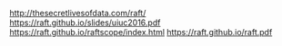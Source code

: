 http://thesecretlivesofdata.com/raft/
https://raft.github.io/slides/uiuc2016.pdf
https://raft.github.io/raftscope/index.html
https://raft.github.io/raft.pdf